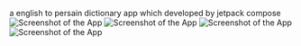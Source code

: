 a english to persain dictionary app which developed by jetpack compose
![Screenshot of the App](images/Screenshot_20250124_202237.png)
![Screenshot of the App](images/Screenshot_20250124_202524.png)
![Screenshot of the App](images/Screenshot_20250124_202546.png)
![Screenshot of the App](images/Screenshot_20250124_202627.png)

